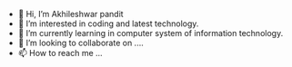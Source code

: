 - 👋 Hi, I’m Akhileshwar pandit
- 👀 I’m interested in coding and latest technology.
- 🌱 I’m currently learning in computer system of information technology.
- 💞️ I’m looking to collaborate on ....
- 📫 How to reach me ...

<!---
akhilpandit09/akhilpandit09 is a ✨ special ✨ repository because its `README.md` (this file) appears on your GitHub profile.
You can click the Preview link to take a look at your changes.
--->
